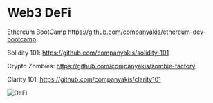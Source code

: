 # Web3 DeFi

Ethereum BootCamp
https://github.com/companyakis/ethereum-dev-bootcamp

Solidity 101:
https://github.com/companyakis/solidity-101

Crypto Zombies:
https://github.com/companyakis/zombie-factory

Clarity 101:
https://github.com/companyakis/clarity101

![DeFi](https://github.com/companyakis/defi/assets/77589867/749420cc-0e81-4b95-8457-baf1c7359fe6)

